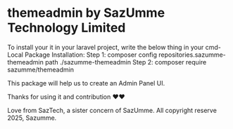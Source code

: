# themeadmin by SazUmme Technology Limited 

To install your it in your laravel project, write the below thing in your cmd- 
Local Package Installation: 
Step 1: composer config repositories.sazumme-themeadmin path ./sazumme-themeadmin 
Step 2: composer require sazumme/themeadmin 

This package will help us to create an Admin Panel UI.

 Thanks for using it and contribution ❤❤

Love from SazTech, a sister concern of SazUmme. All copyright reserve 2025, Sazumme.